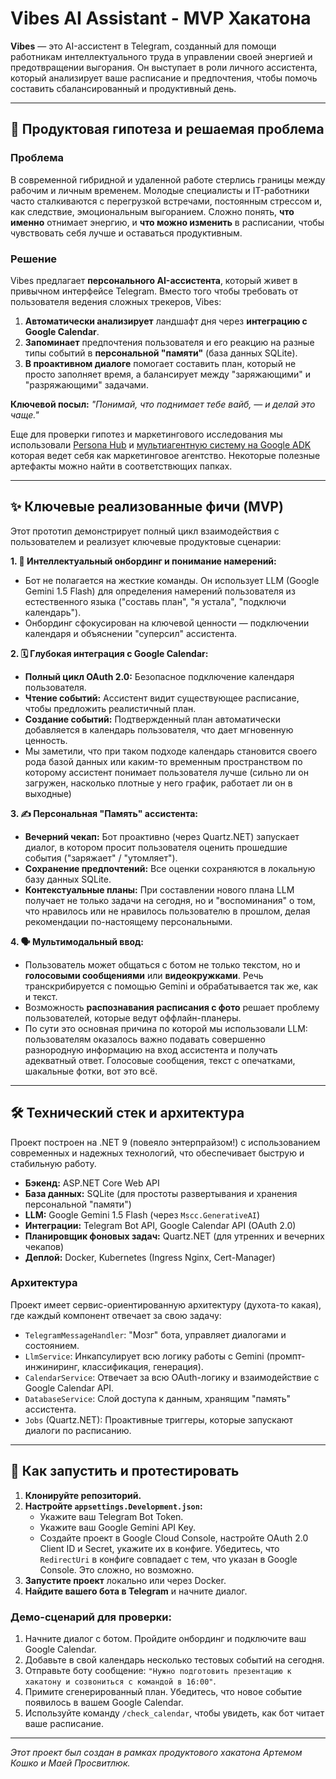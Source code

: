# Vibes AI Assistant - MVP Хакатона

**Vibes** — это AI-ассистент в Telegram, созданный для помощи работникам интеллектуального труда в управлении своей энергией и предотвращении выгорания. Он выступает в роли личного ассистента, который анализирует ваше расписание и предпочтения, чтобы помочь составить сбалансированный и продуктивный день.

---

## 🚀 Продуктовая гипотеза и решаемая проблема

### Проблема
В современной гибридной и удаленной работе стерлись границы между рабочим и личным временем. Молодые специалисты и IT-работники часто сталкиваются с перегрузкой встречами, постоянным стрессом и, как следствие, эмоциональным выгоранием. Сложно понять, **что именно** отнимает энергию, и **что можно изменить** в расписании, чтобы чувствовать себя лучше и оставаться продуктивным.

### Решение
Vibes предлагает **персонального AI-ассистента**, который живет в привычном интерфейсе Telegram. Вместо того чтобы требовать от пользователя ведения сложных трекеров, Vibes:
1.  **Автоматически анализирует** ландшафт дня через **интеграцию с Google Calendar**.
2.  **Запоминает** предпочтения пользователя и его реакцию на разные типы событий в **персональной "памяти"** (база данных SQLite).
3.  **В проактивном диалоге** помогает составить план, который не просто заполняет время, а балансирует между "заряжающими" и "разряжающими" задачами.

**Ключевой посыл:** _"Понимай, что поднимает тебе вайб, — и делай это чаще."_

Еще для проверки гипотез и маркетингового исследования мы использовали [Persona Hub](https://github.com/tencent-ailab/persona-hub) и [мультиагентную систему на Google ADK](https://github.com/google/adk-samples/tree/main/python/agents/marketing-agency) которая ведет себя как маркетинговое агентство.
Некоторые полезные артефакты можно найти в соответствющих папках.

---

## ✨ Ключевые реализованные фичи (MVP)

Этот прототип демонстрирует полный цикл взаимодействия с пользователем и реализует ключевые продуктовые сценарии:

**1. 🧠 Интеллектуальный онбординг и понимание намерений:**
   - Бот не полагается на жесткие команды. Он использует LLM (Google Gemini 1.5 Flash) для определения намерений пользователя из естественного языка ("составь план", "я устала", "подключи календарь").
   - Онбординг сфокусирован на ключевой ценности — подключении календаря и объяснении "суперсил" ассистента.

**2. 🗓️ Глубокая интеграция с Google Calendar:**
   - **Полный цикл OAuth 2.0:** Безопасное подключение календаря пользователя.
   - **Чтение событий:** Ассистент видит существующее расписание, чтобы предложить реалистичный план.
   - **Создание событий:** Подтвержденный план автоматически добавляется в календарь пользователя, что дает мгновенную ценность.
   - Мы заметили, что при таком подходе календарь становится своего рода базой данных или каким-то временным пространством по которому ассистент понимает пользователя лучше (сильно ли он загружен, насколько плотные у него график, работает ли он в выходные)

**3. ✍️ Персональная "Память" ассистента:**
   - **Вечерний чекап:** Бот проактивно (через Quartz.NET) запускает диалог, в котором просит пользователя оценить прошедшие события ("заряжает" / "утомляет").
   - **Сохранение предпочтений:** Все оценки сохраняются в локальную базу данных SQLite.
   - **Контекстуальные планы:** При составлении нового плана LLM получает не только задачи на сегодня, но и "воспоминания" о том, что нравилось или не нравилось пользователю в прошлом, делая рекомендации по-настоящему персональными.

**4. 🗣️ Мультимодальный ввод:**
   - Пользователь может общаться с ботом не только текстом, но и **голосовыми сообщениями** или **видеокружками**. Речь транскрибируется с помощью Gemini и обрабатывается так же, как и текст.
   - Возможность **распознавания расписания с фото** решает проблему пользователей, которые ведут оффлайн-планеры.
   - По сути это основная причина по которой мы использовали LLM: пользователям оказалось важно подавать совершенно разнородную информацию на вход ассистента и получать адекватный ответ. Голосовые сообщения, текст с опечатками, шакальные фотки, вот это всё.

---

## 🛠️ Технический стек и архитектура

Проект построен на .NET 9 (повеяло энтерпрайзом!) с использованием современных и надежных технологий, что обеспечивает быструю и стабильную работу.

*   **Бэкенд:** ASP.NET Core Web API 
*   **База данных:** SQLite (для простоты развертывания и хранения персональной "памяти")
*   **LLM:** Google Gemini 1.5 Flash (через `Mscc.GenerativeAI`)
*   **Интеграции:** Telegram Bot API, Google Calendar API (OAuth 2.0)
*   **Планировщик фоновых задач:** Quartz.NET (для утренних и вечерних чекапов)
*   **Деплой:** Docker, Kubernetes (Ingress Nginx, Cert-Manager)

### Архитектура
Проект имеет сервис-ориентированную архитектуру (духота-то какая), где каждый компонент отвечает за свою задачу:
- `TelegramMessageHandler`: "Мозг" бота, управляет диалогами и состоянием.
- `LlmService`: Инкапсулирует всю логику работы с Gemini (промпт-инжиниринг, классификация, генерация).
- `CalendarService`: Отвечает за всю OAuth-логику и взаимодействие с Google Calendar API.
- `DatabaseService`: Слой доступа к данным, хранящим "память" ассистента.
- `Jobs` (Quartz.NET): Проактивные триггеры, которые запускают диалоги по расписанию.

---

## 🚀 Как запустить и протестировать

1.  **Клонируйте репозиторий.**
2.  **Настройте `appsettings.Development.json`:**
    - Укажите ваш Telegram Bot Token.
    - Укажите ваш Google Gemini API Key.
    - Создайте проект в Google Cloud Console, настройте OAuth 2.0 Client ID и Secret, укажите их в конфиге. Убедитесь, что `RedirectUri` в конфиге совпадает с тем, что указан в Google Console. Это сложно, но возможно.
3.  **Запустите проект** локально или через Docker.
4.  **Найдите вашего бота в Telegram** и начните диалог.

### Демо-сценарий для проверки:
1.  Начните диалог с ботом. Пройдите онбординг и подключите ваш Google Calendar.
2.  Добавьте в свой календарь несколько тестовых событий на сегодня.
3.  Отправьте боту сообщение: `"Нужно подготовить презентацию к хакатону и созвониться с командой в 16:00"`.
4.  Примите сгенерированный план. Убедитесь, что новое событие появилось в вашем Google Calendar.
5.  Используйте команду `/check_calendar`, чтобы увидеть, как бот читает ваше расписание.

---
*Этот проект был создан в рамках продуктового хакатона Артемом Кошко и Маей Просвитлюк.*
